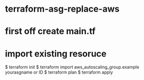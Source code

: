 # terraform-asg-replace-aws
# first off create main.tf
# import existing resoruce 
$ terraform init
$ terraform import aws_autoscaling_group.example yourasgname or ID
$ terraform plan
$ terraform apply
